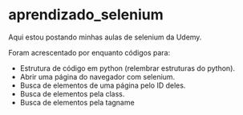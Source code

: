 # aprendizado_selenium

Aqui estou postando minhas aulas de selenium da Udemy.

Foram acrescentado por enquanto códigos para:

- Estrutura de código em python (relembrar estruturas do python).
- Abrir uma página do navegador com selenium.
- Busca de elementos de uma página pelo ID deles.
- Busca de elementos pela class.
- Busca de elementos pela tagname
